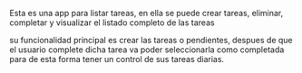 Esta es una app para listar tareas, en ella se puede crear tareas, eliminar, completar y visualizar el listado completo de las tareas

su funcionalidad principal es crear las tareas o pendientes, despues de que el usuario complete dicha tarea va poder seleccionarla como completada
para de esta forma tener un control de sus tareas diarias.
